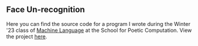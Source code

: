 ## Face Un-recognition
Here you can find the source code for a program I wrote during the Winter '23 class of [Machine Language](https://sfpc.study/blog/reflections-on-machine-language) at the School for Poetic Computation. View the project [here](https://www.arushibandi.com/experiments/face_unrecognition/face_unrecognition.html).